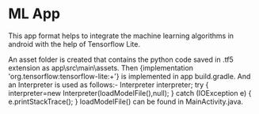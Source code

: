 # ML App
This app format helps to integrate the machine learning algorithms in android with the help of Tensorflow Lite.

An asset folder is created that contains the python code saved in .tf5 extension as app\src\main\assets.
Then {implementation 'org.tensorflow:tensorflow-lite:+'} is implemented in app build.gradle. And an Interpreter
is used as follows:-
  Interpreter interpreter;
  try {
            interpreter=new Interpreter(loadModelFile(),null);
       } 
       catch (IOException e)  {
            e.printStackTrace();
        }
loadModelFile() can be found in MainActivity.java.        


